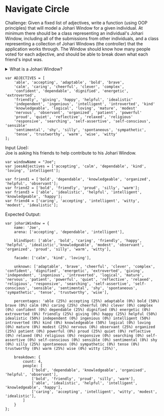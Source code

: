 # Navigate Circle

Challenge:
Given a fixed list of adjectives, write a function (using OOP principles) that will model a Johari Window for a given individual. At minimum there should be a class representing an individual's Johari Window, including all of the submissions from other individuals, and a class representing a collection of Johari Windows (the controller) that the application works through. The Window should know how many people voted for each adjective, and should be able to break down what each friend's input was.

<details>
    <summary>What is a Johari Window?</summary>
    <p>
The Johari Window was invented by Joseph Luft and Harrington Ingham in the 1950s as a model for mapping personality awareness. By describing yourself from a fixed list of 56 adjectives, then asking your friends and colleagues to describe you from the same list, a grid of overlap and difference can be built up.
    </p>
    <p>
The grid is made up of four quadrants:
    </p>
    <p>
<b>Open, or Arena</b>
    </p>
    <p>
Adjectives that both the subject and peers select go in this cell (or quadrant) of the grid. These are traits that subject and peers perceive.
    </p>
    <p>
<b>Hidden, or Façade</b>
    </p>
    <p>
Adjectives selected by the subject, but not by any of their peers, go in this quadrant. These are things the peers are either unaware of, or that are untrue but for the subject's claim.
    </p>
    <p>
<b>Blind Spot</b>
    </p>
    <p>
Adjectives not selected by subjects, but only by their peers go here. These represent what others perceive but the subject does not.
    </p>
    <p>
<b>Unknown</b>
    </p>
    <p>
Adjectives that neither subject nor peers selected go here. They represent subject's behaviors or motives that no one participating recognizes—either because they do not apply or because of collective ignorance of these traits.
    </p>
    <img src="https://upload.wikimedia.org/wikipedia/commons/2/2c/Johari_Window.PNG" />
</details>

```
var ADJECTIVES = [
    'able', 'accepting', 'adaptable', 'bold', 'brave',
    'calm', 'caring', 'cheerful', 'clever', 'complex',
    'confident', 'dependable', 'dignified', 'energetic', 'extroverted',
    'friendly', 'giving', 'happy', 'helpful', 'idealistic'
    'independent', 'ingenious', 'intelligent', 'introverted', 'kind'
    'knowledgeable', 'logical', 'loving', 'mature', 'modest'
    'nervous', 'observant', 'organized', 'patient', 'powerful'
    'proud', 'quiet', 'reflective', 'relaxed', 'religious'
    'responsive', 'searching', 'self-assertive', 'self-conscious', 'sensible'
    'sentimental', 'shy', 'silly', 'spontaneous', 'sympathetic',
    'tense', 'trustworthy', 'warm', 'wise', 'witty'
];
```

Input (Joe):<br>
Joe is asking his friends to help contribute to his Johari Window.
```
var windowName = "Joe";
var joesAdjectives = ['accepting', 'calm', 'dependable', 'kind', 'loving', 'intelligent'];

var friend1 = ['bold', 'dependable', 'knowledgeable', 'organized', 'helpful', 'observant'];
var friend2 = ['bold', 'friendly', 'proud', 'silly', 'warm'];
var friend3 = ['able', 'idealistic', 'helpful', 'intelligent', 'knowledgeable', 'happy'];
var friend4 = ['caring', 'accepting', 'intelligent', 'witty', 'modest', 'idealistic'];
```

Expected Output:
```
var johariWindow = {
    name: 'Joe',
    arena: ['accepting', 'dependable', 'intelligent'],

    blindSpot: ['able', 'bold', 'caring', 'friendly', 'happy', 'helpful', 'idealistic','knowledgeable', 'modest', 'observant', 'organized', 'proud', 'silly', 'warm', 'witty'],

    facade: ['calm', 'kind', 'loving'],

    unknown: ['adaptable', 'brave', 'cheerful', 'clever', 'complex', 'confident', 'dignified', 'energetic', 'extroverted', 'giving', 'independent', 'ingenious', 'introverted', 'logical', 'mature', 'nervous', 'patient', 'powerful', 'quiet', 'reflective', 'relaxed', 'religious', 'responsive', 'searching', 'self-assertive', 'self-conscious', 'sensible', 'sentimental', 'shy', 'spontaneous', 'sympathetic', 'tense', 'trustworthy', 'wise'],

    percentages: 'able (25%) accepting (25%) adaptable (0%) bold (50%) brave (0%) calm (0%) caring (25%) cheerful (0%) clever (0%) complex (0%) confident (0%) dependable (25%) dignified (0%) energetic (0%) extroverted (0%) friendly (25%) giving (0%) happy (25%) helpful (50%) idealistic (50%) independent (0%) ingenious (0%) intelligent (50%) introverted (0%) kind (0%) knowledgeable (50%) logical (0%) loving (0%) mature (0%) modest (25%) nervous (0%) observant (25%) organized (25%) patient (0%) powerful (0%) proud (25%) quiet (0%) reflective (0%) relaxed (0%) religious (0%) responsive (0%) searching (0%) self-assertive (0%) self-conscious (0%) sensible (0%) sentimental (0%) shy (0%) silly (25%) spontaneous (0%) sympathetic (0%) tense (0%) trustworthy (0%) warm (25%) wise (0%) witty (25%)',

    breakdown: {
        count: 4,
        people: [
            ['bold', 'dependable', 'knowledgeable', 'organised', 'helpful', 'observant'],
            ['bold', 'friendly', 'proud', 'silly', 'warm'],
            ['able', 'idealistic', 'helpful', 'intelligent', 'knowledgeable', 'happy'],
            ['caring', 'accepting', 'intelligent', 'witty', 'modest', 'idealistic'],
        ]
    }
};
```

